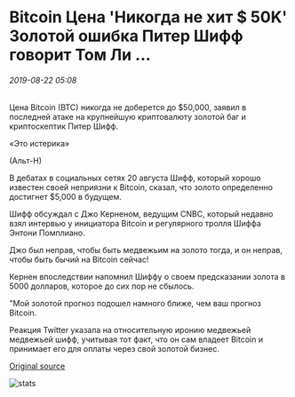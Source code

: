 # Bitcoin Цена 'Никогда не хит $ 50K' Золотой ошибка Питер Шифф говорит Том Ли ...

###### 2019-08-22 05:08

Цена Bitcoin (BTC) никогда не доберется до $50,000, заявил в последней атаке на крупнейшую криптовалюту золотой баг и криптоскептик Питер Шифф.

«Это истерика»

(Альт-Н)

В дебатах в социальных сетях 20 августа Шифф, который хорошо известен своей неприязни к Bitcoin, сказал, что золото определенно достигнет $5,000 в будущем.

Шифф обсуждал с Джо Керненом, ведущим CNBC, который недавно взял интервью у инициатора Bitcoin и регулярного тролля Шиффа Энтони Помплиано.

Джо был неправ, чтобы быть медвежьим на золото тогда, и он неправ, чтобы быть бычий на Bitcoin сейчас!

Кернен впоследствии напомнил Шиффу о своем предсказании золота в 5000 долларов, которое до сих пор не сбылось.

"Мой золотой прогноз подошел намного ближе, чем ваш прогноз Bitcoin.

Реакция Twitter указала на относительную иронию медвежьей медвежьей шифф, учитывая тот факт, что он сам владеет Bitcoin и принимает его для оплаты через свой золотой бизнес.

[Original source](https://cointelegraph.com/news/bitcoin-price-will-never-hit-50k-gold-bug-peter-schiff-tells-tom-lee)

![stats](https://c.statcounter.com/11760860/0/a89fa40b/1/ "stats")